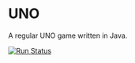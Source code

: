 # UNO

A regular UNO game written in Java.

[![Run Status](https://api.shippable.com/projects/57ed5f676d80900e003a24a2/badge?branch=master)](https://app.shippable.com/projects/57ed5f676d80900e003a24a2)
